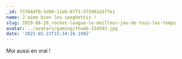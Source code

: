 ```yaml
---
_id: 73784df0-5d90-11eb-87f3-575982a577e1
name: J'aime bien les spaghettis !
slug: 2019-08-28_rocket-league-le-meilleur-jeu-de-tous-les-temps
avatar: ../avatars/gaming/thumb-154503.jpg
date: '2021-01-23T15:34:16.199Z'
---
```

Moi aussi en vrai !
